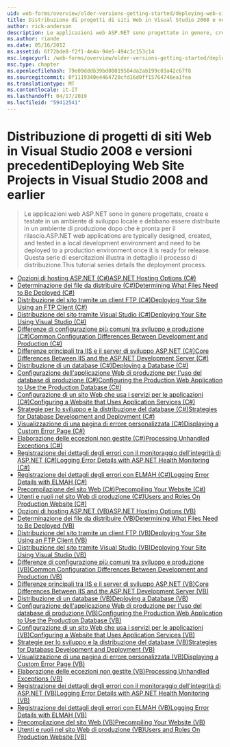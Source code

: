 ```yaml
---
uid: web-forms/overview/older-versions-getting-started/deploying-web-site-projects/index
title: Distribuzione di progetti di siti Web in Visual Studio 2008 e versioni precedenti | Microsoft Docs
author: rick-anderson
description: Le applicazioni web ASP.NET sono progettate in genere, creano e testati in un ambiente di sviluppo locale e devono essere distribuite a una o ambiente di produzione...
ms.author: riande
ms.date: 05/16/2012
ms.assetid: 6f72bde8-f2f1-4e4a-94e5-494c3c153c14
msc.legacyurl: /web-forms/overview/older-versions-getting-started/deploying-web-site-projects
msc.type: chapter
ms.openlocfilehash: 79e09dddb39bd00019584da2ab199c03a42c67f8
ms.sourcegitcommit: 0f1119340e4464720cfd16d0ff15764746ea1fea
ms.translationtype: MT
ms.contentlocale: it-IT
ms.lasthandoff: 04/17/2019
ms.locfileid: "59412541"
---
```

# <a name="deploying-web-site-projects-in-visual-studio-2008-and-earlier"></a><span data-ttu-id="741df-103">Distribuzione di progetti di siti Web in Visual Studio 2008 e versioni precedenti</span><span class="sxs-lookup"><span data-stu-id="741df-103">Deploying Web Site Projects in Visual Studio 2008 and earlier</span></span>

> <span data-ttu-id="741df-104">Le applicazioni web ASP.NET sono in genere progettate, create e testate in un ambiente di sviluppo locale e debbano essere distribuite in un ambiente di produzione dopo che è pronta per il rilascio.</span><span class="sxs-lookup"><span data-stu-id="741df-104">ASP.NET web applications are typically designed, created, and tested in a local development environment and need to be deployed to a production environment once it is ready for release.</span></span> <span data-ttu-id="741df-105">Questa serie di esercitazioni illustra in dettaglio il processo di distribuzione.</span><span class="sxs-lookup"><span data-stu-id="741df-105">This tutorial series details the deployment process.</span></span>


- [<span data-ttu-id="741df-106">Opzioni di hosting ASP.NET (C#)</span><span class="sxs-lookup"><span data-stu-id="741df-106">ASP.NET Hosting Options (C#)</span></span>](asp-net-hosting-options-cs.md)
- [<span data-ttu-id="741df-107">Determinazione dei file da distribuire (C#)</span><span class="sxs-lookup"><span data-stu-id="741df-107">Determining What Files Need to Be Deployed (C#)</span></span>](determining-what-files-need-to-be-deployed-cs.md)
- [<span data-ttu-id="741df-108">Distribuzione del sito tramite un client FTP (C#)</span><span class="sxs-lookup"><span data-stu-id="741df-108">Deploying Your Site Using an FTP Client (C#)</span></span>](deploying-your-site-using-an-ftp-client-cs.md)
- [<span data-ttu-id="741df-109">Distribuzione del sito tramite Visual Studio (C#)</span><span class="sxs-lookup"><span data-stu-id="741df-109">Deploying Your Site Using Visual Studio (C#)</span></span>](deploying-your-site-using-visual-studio-cs.md)
- [<span data-ttu-id="741df-110">Differenze di configurazione più comuni tra sviluppo e produzione (C#)</span><span class="sxs-lookup"><span data-stu-id="741df-110">Common Configuration Differences Between Development and Production (C#)</span></span>](common-configuration-differences-between-development-and-production-cs.md)
- [<span data-ttu-id="741df-111">Differenze principali tra IIS e il server di sviluppo ASP.NET (C#)</span><span class="sxs-lookup"><span data-stu-id="741df-111">Core Differences Between IIS and the ASP.NET Development Server (C#)</span></span>](core-differences-between-iis-and-the-asp-net-development-server-cs.md)
- [<span data-ttu-id="741df-112">Distribuzione di un database (C#)</span><span class="sxs-lookup"><span data-stu-id="741df-112">Deploying a Database (C#)</span></span>](deploying-a-database-cs.md)
- [<span data-ttu-id="741df-113">Configurazione dell'applicazione Web di produzione per l'uso del database di produzione (C#)</span><span class="sxs-lookup"><span data-stu-id="741df-113">Configuring the Production Web Application to Use the Production Database (C#)</span></span>](configuring-the-production-web-application-to-use-the-production-database-cs.md)
- [<span data-ttu-id="741df-114">Configurazione di un sito Web che usa i servizi per le applicazioni (C#)</span><span class="sxs-lookup"><span data-stu-id="741df-114">Configuring a Website that Uses Application Services (C#)</span></span>](configuring-a-website-that-uses-application-services-cs.md)
- [<span data-ttu-id="741df-115">Strategie per lo sviluppo e la distribuzione del database (C#)</span><span class="sxs-lookup"><span data-stu-id="741df-115">Strategies for Database Development and Deployment (C#)</span></span>](strategies-for-database-development-and-deployment-cs.md)
- [<span data-ttu-id="741df-116">Visualizzazione di una pagina di errore personalizzata (C#)</span><span class="sxs-lookup"><span data-stu-id="741df-116">Displaying a Custom Error Page (C#)</span></span>](displaying-a-custom-error-page-cs.md)
- [<span data-ttu-id="741df-117">Elaborazione delle eccezioni non gestite (C#)</span><span class="sxs-lookup"><span data-stu-id="741df-117">Processing Unhandled Exceptions (C#)</span></span>](processing-unhandled-exceptions-cs.md)
- [<span data-ttu-id="741df-118">Registrazione dei dettagli degli errori con il monitoraggio dell'integrità di ASP.NET (C#)</span><span class="sxs-lookup"><span data-stu-id="741df-118">Logging Error Details with ASP.NET Health Monitoring (C#)</span></span>](logging-error-details-with-asp-net-health-monitoring-cs.md)
- [<span data-ttu-id="741df-119">Registrazione dei dettagli degli errori con ELMAH (C#)</span><span class="sxs-lookup"><span data-stu-id="741df-119">Logging Error Details with ELMAH (C#)</span></span>](logging-error-details-with-elmah-cs.md)
- [<span data-ttu-id="741df-120">Precompilazione del sito Web (C#)</span><span class="sxs-lookup"><span data-stu-id="741df-120">Precompiling Your Website (C#)</span></span>](precompiling-your-website-cs.md)
- [<span data-ttu-id="741df-121">Utenti e ruoli nel sito Web di produzione (C#)</span><span class="sxs-lookup"><span data-stu-id="741df-121">Users and Roles On Production Website (C#)</span></span>](users-and-roles-on-the-production-website-cs.md)
- [<span data-ttu-id="741df-122">Opzioni di hosting ASP.NET (VB)</span><span class="sxs-lookup"><span data-stu-id="741df-122">ASP.NET Hosting Options (VB)</span></span>](asp-net-hosting-options-vb.md)
- [<span data-ttu-id="741df-123">Determinazione dei file da distribuire (VB)</span><span class="sxs-lookup"><span data-stu-id="741df-123">Determining What Files Need to Be Deployed (VB)</span></span>](determining-what-files-need-to-be-deployed-vb.md)
- [<span data-ttu-id="741df-124">Distribuzione del sito tramite un client FTP (VB)</span><span class="sxs-lookup"><span data-stu-id="741df-124">Deploying Your Site Using an FTP Client (VB)</span></span>](deploying-your-site-using-an-ftp-client-vb.md)
- [<span data-ttu-id="741df-125">Distribuzione del sito tramite Visual Studio (VB)</span><span class="sxs-lookup"><span data-stu-id="741df-125">Deploying Your Site Using Visual Studio (VB)</span></span>](deploying-your-site-using-visual-studio-vb.md)
- [<span data-ttu-id="741df-126">Differenze di configurazione più comuni tra sviluppo e produzione (VB)</span><span class="sxs-lookup"><span data-stu-id="741df-126">Common Configuration Differences Between Development and Production (VB)</span></span>](common-configuration-differences-between-development-and-production-vb.md)
- [<span data-ttu-id="741df-127">Differenze principali tra IIS e il server di sviluppo ASP.NET (VB)</span><span class="sxs-lookup"><span data-stu-id="741df-127">Core Differences Between IIS and the ASP.NET Development Server (VB)</span></span>](core-differences-between-iis-and-the-asp-net-development-server-vb.md)
- [<span data-ttu-id="741df-128">Distribuzione di un database (VB)</span><span class="sxs-lookup"><span data-stu-id="741df-128">Deploying a Database (VB)</span></span>](deploying-a-database-vb.md)
- [<span data-ttu-id="741df-129">Configurazione dell'applicazione Web di produzione per l'uso del database di produzione (VB)</span><span class="sxs-lookup"><span data-stu-id="741df-129">Configuring the Production Web Application to Use the Production Database (VB)</span></span>](configuring-the-production-web-application-to-use-the-production-database-vb.md)
- [<span data-ttu-id="741df-130">Configurazione di un sito Web che usa i servizi per le applicazioni (VB)</span><span class="sxs-lookup"><span data-stu-id="741df-130">Configuring a Website that Uses Application Services (VB)</span></span>](configuring-a-website-that-uses-application-services-vb.md)
- [<span data-ttu-id="741df-131">Strategie per lo sviluppo e la distribuzione del database (VB)</span><span class="sxs-lookup"><span data-stu-id="741df-131">Strategies for Database Development and Deployment (VB)</span></span>](strategies-for-database-development-and-deployment-vb.md)
- [<span data-ttu-id="741df-132">Visualizzazione di una pagina di errore personalizzata (VB)</span><span class="sxs-lookup"><span data-stu-id="741df-132">Displaying a Custom Error Page (VB)</span></span>](displaying-a-custom-error-page-vb.md)
- [<span data-ttu-id="741df-133">Elaborazione delle eccezioni non gestite (VB)</span><span class="sxs-lookup"><span data-stu-id="741df-133">Processing Unhandled Exceptions (VB)</span></span>](processing-unhandled-exceptions-vb.md)
- [<span data-ttu-id="741df-134">Registrazione dei dettagli degli errori con il monitoraggio dell'integrità di ASP.NET (VB)</span><span class="sxs-lookup"><span data-stu-id="741df-134">Logging Error Details with ASP.NET Health Monitoring (VB)</span></span>](logging-error-details-with-asp-net-health-monitoring-vb.md)
- [<span data-ttu-id="741df-135">Registrazione dei dettagli degli errori con ELMAH (VB)</span><span class="sxs-lookup"><span data-stu-id="741df-135">Logging Error Details with ELMAH (VB)</span></span>](logging-error-details-with-elmah-vb.md)
- [<span data-ttu-id="741df-136">Precompilazione del sito Web (VB)</span><span class="sxs-lookup"><span data-stu-id="741df-136">Precompiling Your Website (VB)</span></span>](precompiling-your-website-vb.md)
- [<span data-ttu-id="741df-137">Utenti e ruoli nel sito Web di produzione (VB)</span><span class="sxs-lookup"><span data-stu-id="741df-137">Users and Roles On Production Website (VB)</span></span>](users-and-roles-on-the-production-website-vb.md)
